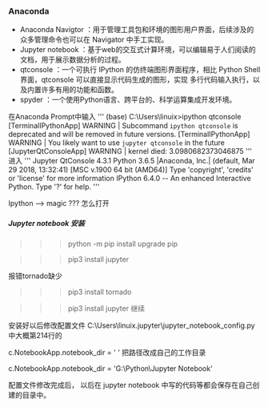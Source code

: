 ###  Anaconda

- Anaconda Navigtor ：用于管理工具包和环境的图形用户界面，后续涉及的众多管理命令也可以在 Navigator 中手工实现。
- Jupyter notebook ：基于web的交互式计算环境，可以编辑易于人们阅读的文档，用于展示数据分析的过程。
- qtconsole ：一个可执行 IPython 的仿终端图形界面程序，相比 Python Shell 界面，qtconsole 可以直接显示代码生成的图形，实现
  多行代码输入执行，以及内置许多有用的功能和函数。
- spyder ：一个使用Python语言、跨平台的、科学运算集成开发环境。

在Anaconda Prompt中输入
'''
(base) C:\Users\linuix>ipython qtconsole
[TerminalIPythonApp] WARNING | Subcommand `ipython qtconsole` is deprecated and will be removed in future versions.
[TerminalIPythonApp] WARNING | You likely want to use `jupyter qtconsole` in the future
[JupyterQtConsoleApp] WARNING | kernel died: 3.0980682373046875
'''
进入
'''
Jupyter QtConsole 4.3.1
Python 3.6.5 |Anaconda, Inc.| (default, Mar 29 2018, 13:32:41) [MSC v.1900 64 bit (AMD64)]
Type 'copyright', 'credits' or 'license' for more information
IPython 6.4.0 -- An enhanced Interactive Python. Type '?' for help.
'''

 Ipython --> magic  ??? 怎么打开



















##### Jupyter notebook 安装 
>>>python -m pip install upgrade pip 

>>>pip3 install jupyter

报错tornado缺少  

>>>pip3 install tornado

>>>pip3 install jupyter  继续

安装好以后修改配置文件  C:\Users\linuix\.jupyter\jupyter_notebook_config.py  中大概第214行的

c.NotebookApp.notebook_dir = ' '   把路径改成自己的工作目录

c.NotebookApp.notebook_dir = 'G:\Python\Jupyter Notebook'

配置文件修改完成后， 以后在 jupyter notebook 中写的代码等都会保存在自己创建的目录中。

